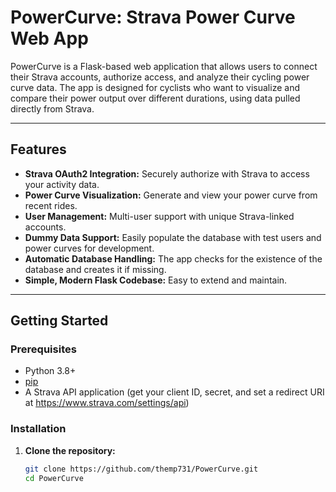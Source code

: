 # PowerCurve: Strava Power Curve Web App

PowerCurve is a Flask-based web application that allows users to connect their Strava accounts, authorize access, and analyze their cycling power curve data. The app is designed for cyclists who want to visualize and compare their power output over different durations, using data pulled directly from Strava.

---

## Features

- **Strava OAuth2 Integration:** Securely authorize with Strava to access your activity data.
- **Power Curve Visualization:** Generate and view your power curve from recent rides.
- **User Management:** Multi-user support with unique Strava-linked accounts.
- **Dummy Data Support:** Easily populate the database with test users and power curves for development.
- **Automatic Database Handling:** The app checks for the existence of the database and creates it if missing.
- **Simple, Modern Flask Codebase:** Easy to extend and maintain.

---

## Getting Started

### Prerequisites

- Python 3.8+
- [pip](https://pip.pypa.io/en/stable/)
- A Strava API application (get your client ID, secret, and set a redirect URI at https://www.strava.com/settings/api)

### Installation

1. **Clone the repository:**
   ```sh
   git clone https://github.com/themp731/PowerCurve.git
   cd PowerCurve